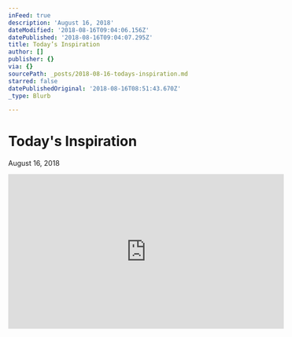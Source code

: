 ```yaml
---
inFeed: true
description: 'August 16, 2018'
dateModified: '2018-08-16T09:04:06.156Z'
datePublished: '2018-08-16T09:04:07.295Z'
title: Today’s Inspiration
author: []
publisher: {}
via: {}
sourcePath: _posts/2018-08-16-todays-inspiration.md
starred: false
datePublishedOriginal: '2018-08-16T08:51:43.670Z'
_type: Blurb

---
```

# Today's Inspiration

August 16, 2018

<iframe width="560" height="315" src="https://www.youtube.com/embed/KHo87X0tipk" frameborder="0" allow="autoplay; encrypted-media" allowfullscreen\></iframe\>

For all of us dreamers and doers...